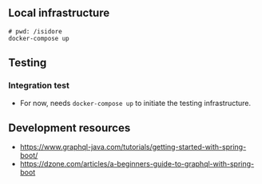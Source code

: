 ## Local infrastructure
```
# pwd: /isidore
docker-compose up
```

## Testing
### Integration test
* For now, needs `docker-compose up` to initiate the testing infrastructure.

## Development resources
* https://www.graphql-java.com/tutorials/getting-started-with-spring-boot/
* https://dzone.com/articles/a-beginners-guide-to-graphql-with-spring-boot
